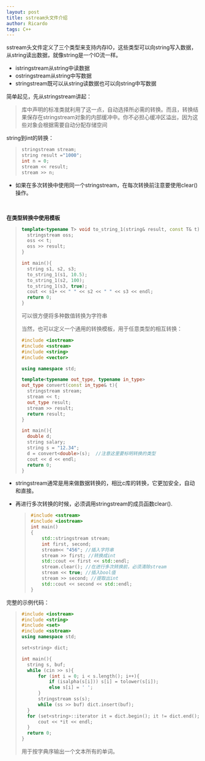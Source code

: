 ```yaml
---
layout: post
title: sstream头文件介绍
author: Ricardo
tags: C++
---
```


sstream头文件定义了三个类型来支持内存IO，这些类型可以向string写入数据，从string读出数据，就像string是一个IO流一样。

- istringstream从string中读数据
- ostringstream从string中写数据
- stringstream既可以从string读数据也可以向string中写数据


简单起见，先从stringstream讲起：

> <sstream>库中声明的标准类就利用了这一点，自动选择所必需的转换。而且，转换结果保存在stringstream对象的内部缓冲中。你不必担心缓冲区溢出，因为这些对象会根据需要自动分配存储空间

string到int的转换：

> ```c++
> stringstream stream;
> string result ="1000";
> int n = 0;
> stream << result;
> stream >> n;
> ```

- 如果在多次转换中使用同一个stringstream，在每次转换前注意要使用clear()操作。

  ​

**在类型转换中使用模板**

> ```c++
> template<typename T> void to_string_1(string& result, const T& t){
> 	stringstream oss;
> 	oss << t;
> 	oss >> result;
> }
>
> int main(){
> 	string s1, s2, s3;
> 	to_string_1(s1, 10.5);
> 	to_string_1(s2, 100);
> 	to_string_1(s3, true);
> 	cout << s1+ << " " << s2 << " " << s3 << endl;
> 	return 0;
> }
> ```
>
> 可以很方便将多种数值转换为字符串
>
> 当然，也可以定义一个通用的转换模板，用于任意类型的相互转换：
>
> ```c++
> #include <iostream>
> #include <sstream>
> #include <string>
> #include <vector>
>
> using namespace std;
>
> template<typename out_type, typename in_type>
> out_type convert(const in_type& t){
> 	stringstream stream;
> 	stream << t;
> 	out_type result;
> 	stream >> result;
> 	return result;
> }
>
> int main(){
> 	double d;
> 	string salary;
> 	string s = "12.34";
> 	d = convert<double>(s);  //注意这里要标明转换的类型
> 	cout << d << endl;
> 	return 0;
> }
> ```

- stringstream通常是用来做数据转换的，相比c库的转换，它更加安全，自动和直接。

- 再进行多次转换的时候，必须调用stringstream的成员函数clear().

  > ```c++
  > #include <sstream>
  > #include <iostream>
  > int main()
  > {
  >     std::stringstream stream;
  >     int first, second;
  >     stream<< "456"; //插入字符串
  >     stream >> first; //转换成int
  >     std::cout << first << std::endl;
  >     stream.clear(); //在进行多次转换前，必须清除stream
  >     stream << true; //插入bool值
  >     stream >> second; //提取出int
  >     std::cout << second << std::endl;
  > }
  > ```



完整的示例代码：

> ```c++
> #include <iostream>
> #include <string>
> #include <set>
> #include <sstream>
> using namespace std;
>
> set<string> dict;
>
> int main(){
> 	string s, buf;
> 	while (cin >> s){
> 		for (int i = 0; i < s.length(); i++){
> 			if (isalpha(s[i])) s[i] = tolower(s[i]);
> 			else s[i] = ' ';
> 		}
> 		stringstream ss(s);
> 		while (ss >> buf) dict.insert(buf);
> 	}
> 	for (set<string>::iterator it = dict.begin(); it != dict.end(); ++it){
> 		cout << *it << endl;
> 	}
> 	return 0;
> }
> ```
>
> 用于按字典序输出一个文本所有的单词。